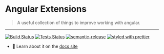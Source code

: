 # Angular Extensions

> A useful collection of things to improve working with angular. 

<hr />

[![Build Status](https://github.com/cyr-x/angular-extensions/workflows/Build/badge.svg)](https://github.com/cyr-x/angular-extensions/actions?query=workflow%3ABuild)
[![Tests Status](https://github.com/cyr-x/angular-extensions/workflows/Tests/badge.svg)](https://github.com/cyr-x/angular-extensions/actions?query=workflow%3ATests)
[![semantic-release](https://img.shields.io/badge/%20%20%F0%9F%93%A6%F0%9F%9A%80-semantic--release-e10079.svg)](https://github.com/semantic-release/semantic-release)
[![styled with prettier](https://img.shields.io/badge/styled_with-prettier-ff69b4.svg)](https://github.com/prettier/prettier)

- 🚀 Learn about it on the [docs site](https://cyr-x.github.io/angular-extensions/docs/)

